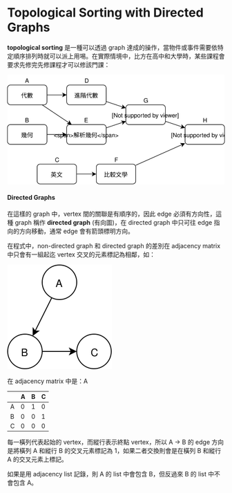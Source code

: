 # Topological Sorting with Directed Graphs

**topological sorting** 是一種可以透過 graph 達成的操作，當物件或事件需要依特定順序排列時就可以派上用埸。在實際情境中，比方在高中和大學時，某些課程會要求先修完先修課程才可以修該門課：

![](../../.gitbook/assets/course_example.svg)

#### Directed Graphs

在這樣的 graph 中，vertex 間的關聯是有順序的，因此 edge 必須有方向性，這種 graph 稱作 **directed graph** \(有向圖\)，在 directed graph 中只可往 edge 指向的方向移動，通常 edge 會有箭頭標明方向。

在程式中，non-directed graph 和 directed graph 的差別在 adjacency matrix 中只會有一組起迄 vertex 交叉的元素標記為相鄰，如：

![](../../.gitbook/assets/directed_graph.svg)

在 adjacency matrix 中是：A

|  | A | B | C |
| :--- | :--- | :--- | :--- |
| A | 0 | 1 | 0 |
| B | 0 | 0 | 1 |
| C | 0 | 0 | 0 |

每一橫列代表起始的 vertex，而縱行表示終點 vertex，所以 A -&gt; B 的 edge 方向是將橫列 A 和縱行 B 的交叉元素標記為 1，如果二者交換則會是在橫列 B 和縱行 A 的交叉元素上標記。

如果是用 adjacency list 記錄，則 A 的 list 中會包含 B，但反過來 B 的 list 中不會包含 A。

#### 

